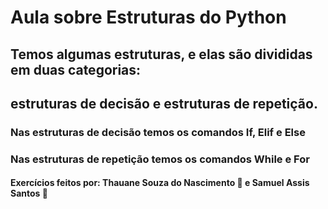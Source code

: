 # Aula sobre Estruturas do Python
## Temos algumas estruturas, e elas são divididas em duas categorias:
## estruturas de decisão e estruturas de repetição.

### Nas estruturas de decisão temos os comandos If, Elif e Else

### Nas estruturas de repetição temos os comandos While e For 
#### Exercícios feitos por: Thauane Souza do Nascimento :white_heart: e Samuel Assis Santos :purple_heart:
